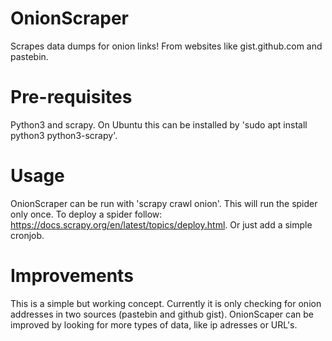 # OnionScraper
Scrapes data dumps for onion links! From websites like gist.github.com and pastebin.

# Pre-requisites
Python3 and scrapy. On Ubuntu this can be installed by 'sudo apt install python3 python3-scrapy'.

# Usage
OnionScraper can be run with 'scrapy crawl onion'. This will run the spider only once.
To deploy a spider follow: https://docs.scrapy.org/en/latest/topics/deploy.html. Or just add a simple cronjob.

# Improvements
This is a simple but working concept. Currently it is only checking for onion addresses in two sources (pastebin and github gist). OnionScaper can be improved by looking for more types of data, like ip adresses or URL's. 
